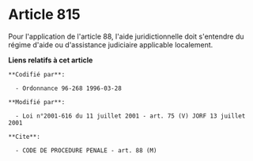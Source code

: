 # Article 815

Pour l'application de l'article 88, l'aide juridictionnelle doit s'entendre du régime d'aide ou d'assistance judiciaire
applicable localement.

**Liens relatifs à cet article**

	**Codifié par**:

	  - Ordonnance 96-268 1996-03-28

	**Modifié par**:

	  - Loi n°2001-616 du 11 juillet 2001 - art. 75 (V) JORF 13 juillet 2001

	**Cite**:

	  - CODE DE PROCEDURE PENALE - art. 88 (M)
